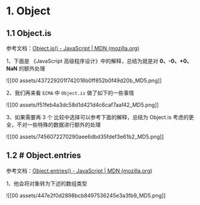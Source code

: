 # 1. Object

## 1.1 Object.is

参考文档：[Object.is() - JavaScript | MDN (mozilla.org)](https://developer.mozilla.org/zh-CN/docs/Web/JavaScript/Reference/Global_Objects/Object/is)

1、下面是 《JavaScript 高级程序设计》中的解释，总结为就是对 **0、-0、+0、NaN** 的额外处理

![[00 assets/437229201f742016b0ff852b0f49d20b_MD5.png]]

2、我们再来看 `ECMA` 中 `Object.is` 做了如下的一些事情

![[00 assets/f51feb4a3dc58d1d421d4c6caf7aaf42_MD5.png]]

3、如果需要再 3 个 比较中选择可以参考下面的解释，总结为 Object.is 考虑的更全，不对一些特殊的数据进行额外的处理

![[00 assets/7456072270290aee6dbd35fdef3e61b2_MD5.png]]

## 1.2 # Object.entries

参考文档：[Object.entries() - JavaScript | MDN (mozilla.org)](https://developer.mozilla.org/zh-CN/docs/Web/JavaScript/Reference/Global_Objects/Object/entries)

1、他会将对象转为下述的数组类型

![[00 assets/447e2f0d2898bcb8497536245e3a3fb9_MD5.png]]
